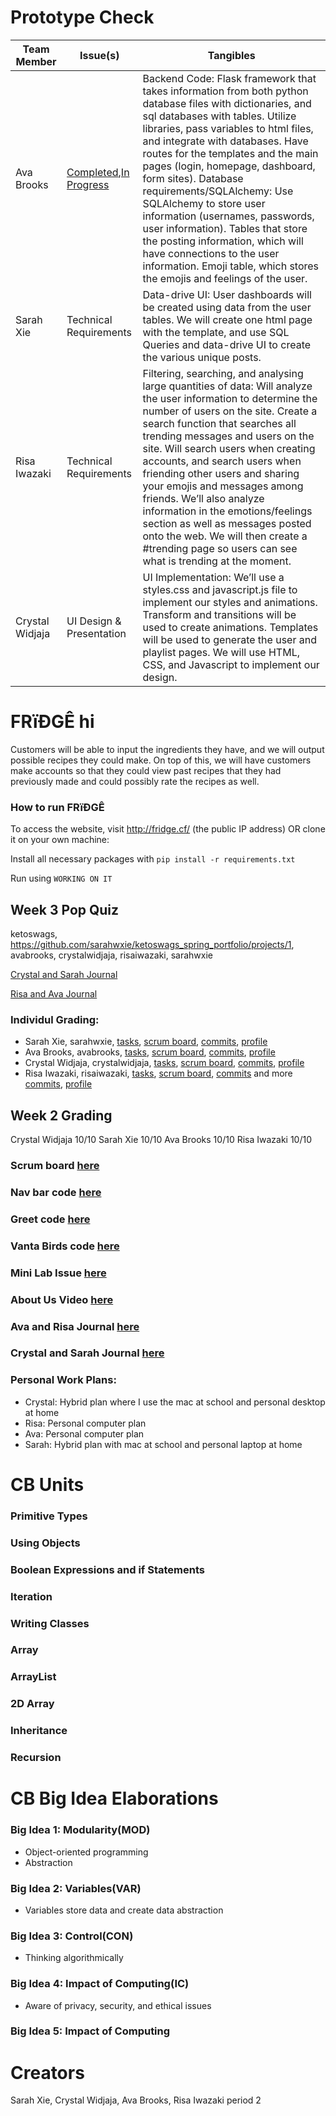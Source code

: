 # Prototype Check
| Team Member           | Issue(s)  | Tangibles |
| -------------------------- |---------------------| ----------------------------------|
| Ava Brooks               |  [Completed](https://github.com/sarahwxie/ketoswags_spring_portfolio/projects/1#card-67466188),[In Progress](https://github.com/sarahwxie/ketoswags_spring_portfolio/projects/1#card-68540014) | Backend Code: Flask framework that takes information from both python database files with dictionaries, and sql databases with tables. Utilize libraries, pass variables to html files, and integrate with databases. Have routes for the templates and the main pages (login, homepage, dashboard, form sites).    Database requirements/SQLAlchemy: Use SQLAlchemy to store user information (usernames, passwords, user information). Tables that store the posting information, which will have connections to the user information. Emoji table, which stores the emojis and feelings of the user.|| Big Idea #1                | Technical Requirements | Database requirements/SQLAlchemy: Use SQLAlchemy to store user information (usernames, passwords, user information). Tables that store the posting information, which will have connections to the user information. Emoji table, which stores the emojis and feelings of the user.|
| Sarah Xie               | Technical Requirements | Data-drive UI: User dashboards will be created using data from the user tables. We will create one html page with the template, and use SQL Queries and data-drive UI to create the various unique posts.|
| Risa Iwazaki                | Technical Requirements | Filtering, searching, and analysing large quantities of data: Will analyze the user information to determine the number of users on the site. Create a search function that searches all trending messages and users on the site. Will search users when creating accounts, and search users when friending other users and sharing your emojis and messages among friends. We’ll also analyze information in the emotions/feelings section as well as messages posted onto the web. We will then create a #trending page so users can see what is trending at the moment.|
| Crystal Widjaja                | UI Design & Presentation| UI Implementation: We’ll use a styles.css and javascript.js file to implement our styles and animations. Transform and transitions will be used to create animations. Templates will be used to generate the user and playlist pages. We will use HTML, CSS, and Javascript to implement our design.|



# FRïÐGÊ  hi
Customers will be able to input the ingredients they have, and we will output possible recipes they could make. On top of this, we will have customers make accounts so that they could view past recipes that they had previously made and could possibly rate the recipes as well.

### How to run FRïÐGÊ
To access the website, visit http://fridge.cf/ (the public IP address) OR clone it on your own machine:

Install all necessary packages with `pip install -r requirements.txt`

Run using `WORKING ON IT` 

## Week 3 Pop Quiz
ketoswags, https://github.com/sarahwxie/ketoswags_spring_portfolio/projects/1, avabrooks, crystalwidjaja, risaiwazaki, sarahwxie

[Crystal and Sarah Journal](https://docs.google.com/document/d/1Wzt-dRrkgP-zqC3KqtCZWDsEPKMfLJBK7cT52iBjI2s/edit)

[Risa and Ava Journal](https://docs.google.com/document/d/18oonZvdVRPGzeurFKEq9wraFkfDdEqKXo4AWc3CWPxk/edit?usp=sharing)

### Individul Grading:
 - Sarah Xie, sarahwxie, [tasks](https://github.com/sarahwxie/ketoswags_spring_portfolio/issues?q=assignee%3Asarahwxie), [scrum board](https://github.com/sarahwxie/ketoswags_spring_portfolio/projects/1?card_filter_query=assignee%3Asarahwxie), [commits](https://github.com/sarahwxie/ketoswags_spring_portfolio/commits?author=sarahwxie), [profile](https://github.com/sarahwxie)
 - Ava Brooks, avabrooks, [tasks](https://github.com/sarahwxie/ketoswags_spring_portfolio/issues?q=assignee%3Aavabrooks), [scrum board](https://github.com/sarahwxie/ketoswags_spring_portfolio/projects/1?card_filter_query=assignee%3Aavabrooks), [commits](https://github.com/sarahwxie/ketoswags_spring_portfolio/commits?author=avabrooks), [profile](https://github.com/avabrooks)
 - Crystal Widjaja, crystalwidjaja, [tasks](https://github.com/sarahwxie/ketoswags_spring_portfolio/issues/assigned/crystalwidjaja), [scrum board](https://github.com/sarahwxie/ketoswags_spring_portfolio/projects/1?card_filter_query=assignee%3A+crystal), [commits](https://github.com/sarahwxie/ketoswags_spring_portfolio/commits?author=crystalwidjaja), [profile](https://github.com/crystalwidjaja)
 - Risa Iwazaki, risaiwazaki, [tasks](https://github.com/sarahwxie/ketoswags_spring_portfolio/issues?q=assignee%3Arisaiwazaki), [scrum board](https://github.com/sarahwxie/ketoswags_spring_portfolio/projects/1), [commits](https://github.com/sarahwxie/ketoswags_spring_portfolio/commits?author=risaiwazaki) and more [commits](https://github.com/sarahwxie/ketoswags_spring_portfolio/commits/master?after=da13a4c90c96b6f26868b333577e2cc82a4c3eb4+34&branch=master), [profile](https://github.com/risaiwazaki)

## Week 2 Grading
Crystal Widjaja 10/10
Sarah Xie 10/10
Ava Brooks 10/10
Risa Iwazaki 10/10

### Scrum board [here](https://github.com/sarahwxie/ketoswags_spring_portfolio/projects/1)
### Nav bar code [here](https://github.com/sarahwxie/ketoswags_spring_portfolio/blob/master/src/main/resources/templates/fragments/nav.html)
### Greet code [here](https://github.com/sarahwxie/ketoswags_spring_portfolio/blob/master/src/main/java/com/example/sping_portfolio/controllers/Greet.java)
### Vanta Birds code [here](https://github.com/sarahwxie/ketoswags_spring_portfolio/blob/master/src/main/java/com/example/sping_portfolio/controllers/Birds.java)
### Mini Lab Issue [here](https://github.com/sarahwxie/ketoswags_spring_portfolio/issues/11)
### About Us Video [here](https://github.com/sarahwxie/ketoswags_spring_portfolio/blob/master/src/main/resources/templates/aboutus.html)
### Ava and Risa Journal [here](https://docs.google.com/document/d/18oonZvdVRPGzeurFKEq9wraFkfDdEqKXo4AWc3CWPxk/edit#heading=h.b6f9w76ucuoh)
### Crystal and Sarah Journal [here](https://docs.google.com/document/d/1Wzt-dRrkgP-zqC3KqtCZWDsEPKMfLJBK7cT52iBjI2s/edit#heading=h.15b3tr98dokl)
### Personal Work Plans:
* Crystal: Hybrid plan where I use the mac at school and personal desktop at home
* Risa: Personal computer plan
* Ava: Personal computer plan
* Sarah: Hybrid plan with mac at school and personal laptop at home

# CB Units 
### Primitive Types
### Using Objects
### Boolean Expressions and if Statements
### Iteration
### Writing Classes
### Array
### ArrayList
### 2D Array
### Inheritance
### Recursion 


# CB Big Idea Elaborations
### Big Idea 1: Modularity(MOD)
* Object-oriented programming
* Abstraction 

### Big Idea 2: Variables(VAR)
* Variables store data and create data abstraction 

### Big Idea 3: Control(CON)
* Thinking algorithmically

### Big Idea 4: Impact of Computing(IC)
* Aware of privacy, security, and ethical issues

### Big Idea 5: Impact of Computing


# Creators
Sarah Xie, Crystal Widjaja, Ava Brooks, Risa Iwazaki period 2
